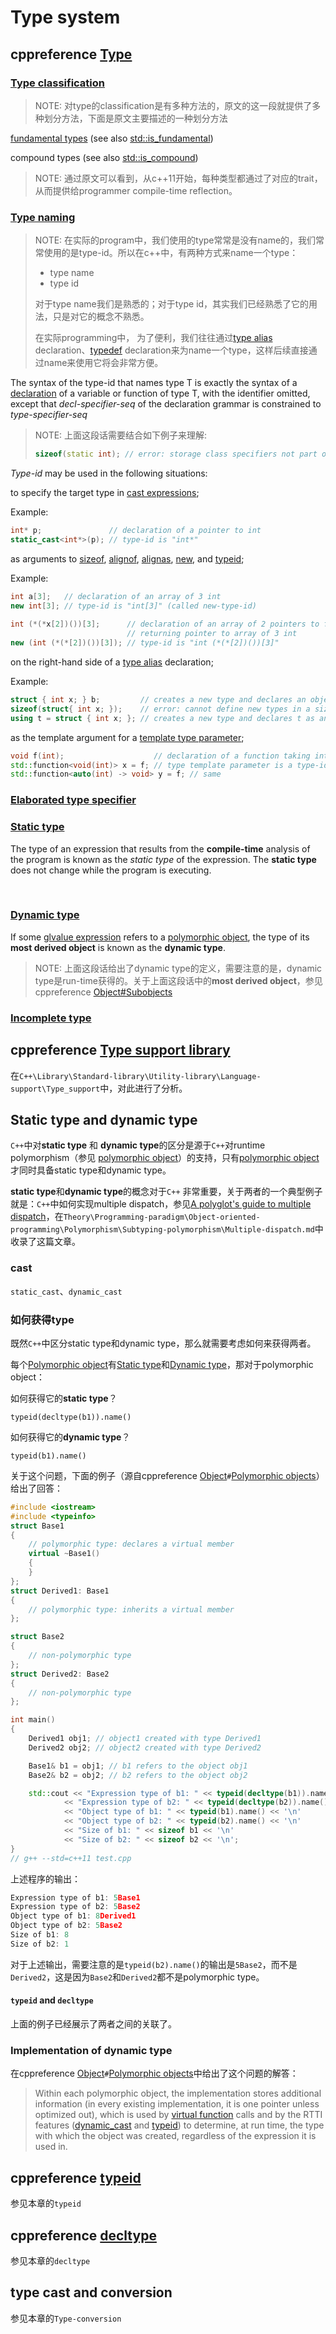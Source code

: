 # Type system



## cppreference [Type](https://en.cppreference.com/w/cpp/language/type)

### [Type classification](https://en.cppreference.com/w/cpp/language/type#Type_classification)

> NOTE: 对type的classification是有多种方法的，原文的这一段就提供了多种划分方法，下面是原文主要描述的一种划分方法

[fundamental types](https://en.cppreference.com/w/cpp/language/types) (see also [std::is_fundamental](https://en.cppreference.com/w/cpp/types/is_fundamental))

compound types (see also [std::is_compound](https://en.cppreference.com/w/cpp/types/is_compound))



> NOTE: 通过原文可以看到，从c++11开始，每种类型都通过了对应的trait，从而提供给programmer compile-time reflection。



### [Type naming](https://en.cppreference.com/w/cpp/language/type#Type_naming)

> NOTE: 在实际的program中，我们使用的type常常是没有name的，我们常常使用的是type-id。所以在c++中，有两种方式来name一个type：
>
> - type name
> - type id
>
> 对于type name我们是熟悉的；对于type id，其实我们已经熟悉了它的用法，只是对它的概念不熟悉。
>
> 在实际programming中， 为了便利，我们往往通过[type alias](type_alias.html) declaration、[typedef](typedef.html) declaration来为name一个type，这样后续直接通过name来使用它将会非常方便。

The syntax of the type-id that names type T is exactly the syntax of a [declaration](declarations.html) of a variable or function of type T, with the identifier omitted, except that *decl-specifier-seq* of the declaration grammar is constrained to *type-specifier-seq*

> NOTE: 上面这段话需要结合如下例子来理解:
>
> ```c++
> sizeof(static int); // error: storage class specifiers not part of type-specifier-seq
> ```
>
> 

*Type-id* may be used in the following situations:

to specify the target type in [cast expressions](expressions.html#Conversions);

Example:

```C++
int* p;               // declaration of a pointer to int
static_cast<int*>(p); // type-id is "int*"
```



as arguments to [sizeof](sizeof.html), [alignof](alignof.html), [alignas](alignas.html), [new](new.html), and [typeid](typeid.html);

Example:

```c++
int a[3];   // declaration of an array of 3 int
new int[3]; // type-id is "int[3]" (called new-type-id)
 
int (*(*x[2])())[3];      // declaration of an array of 2 pointers to functions
                          // returning pointer to array of 3 int
new (int (*(*[2])())[3]); // type-id is "int (*(*[2])())[3]"
```

on the right-hand side of a [type alias](type_alias.html) declaration;

Example:

```c++
struct { int x; } b;         // creates a new type and declares an object b of that type
sizeof(struct{ int x; });    // error: cannot define new types in a sizeof expression
using t = struct { int x; }; // creates a new type and declares t as an alias of that type
```



as the template argument for a [template type parameter](template_parameters.html#Template_type_arguments);

```C++
void f(int);                    // declaration of a function taking int and returning void
std::function<void(int)> x = f; // type template parameter is a type-id "void(int)"
std::function<auto(int) -> void> y = f; // same
```



### [Elaborated type specifier](https://en.cppreference.com/w/cpp/language/type#Elaborated_type_specifier)



### [Static type](https://en.cppreference.com/w/cpp/language/type#Static_type)

The type of an expression that results from the **compile-time** analysis of the program is known as the *static type* of the expression. The **static type** does not change while the program is executing.

​	

### [Dynamic type](https://en.cppreference.com/w/cpp/language/type#Dynamic_type)

If some [glvalue expression](https://en.cppreference.com/w/cpp/language/value_category) refers to a [polymorphic object](https://en.cppreference.com/w/cpp/language/object), the type of its **most derived object** is known as the **dynamic type**.

> NOTE: 上面这段话给出了dynamic type的定义，需要注意的是，dynamic type是run-time获得的。关于上面这段话中的**most derived object**，参见cppreference [Object#Subobjects](https://en.cppreference.com/w/cpp/language/object#Subobjects)



### [Incomplete type](https://en.cppreference.com/w/cpp/language/type#Incomplete_type)



## cppreference [Type support library](https://en.cppreference.com/w/cpp/types)

在`C++\Library\Standard-library\Utility-library\Language-support\Type_support`中，对此进行了分析。



## Static type and dynamic type

`C++`中对**static type** 和 **dynamic type**的区分是源于`C++`对runtime polymorphism（参见 [polymorphic object](https://en.cppreference.com/w/cpp/language/object)）的支持，只有[polymorphic object](https://en.cppreference.com/w/cpp/language/object)才同时具备static type和dynamic type。

**static type**和**dynamic type**的概念对于`C++` 非常重要，关于两者的一个典型例子就是：`C++`中如何实现multiple dispatch，参见[A polyglot's guide to multiple dispatch](https://eli.thegreenplace.net/2016/a-polyglots-guide-to-multiple-dispatch/)，在`Theory\Programming-paradigm\Object-oriented-programming\Polymorphism\Subtyping-polymorphism\Multiple-dispatch.md`中收录了这篇文章。

### cast

`static_cast`、`dynamic_cast`

### 如何获得type 

既然`C++`中区分static type和dynamic type，那么就需要考虑如何来获得两者。

每个[Polymorphic object](https://en.cppreference.com/w/cpp/language/object#Polymorphic_objects)有[Static type](https://en.cppreference.com/w/cpp/language/type#Static_type)和[Dynamic type](https://en.cppreference.com/w/cpp/language/type#Dynamic_type)，那对于polymorphic object：

如何获得它的**static type**？

`typeid(decltype(b1)).name()`

如何获得它的**dynamic type**？

`typeid(b1).name()`

关于这个问题，下面的例子（源自cppreference [Object](https://en.cppreference.com/w/cpp/language/object)`#`[Polymorphic objects](https://en.cppreference.com/w/cpp/language/object#Polymorphic_objects)）给出了回答：



```C++
#include <iostream>
#include <typeinfo>
struct Base1
{
	// polymorphic type: declares a virtual member
	virtual ~Base1()
	{
	}
};
struct Derived1: Base1
{
	// polymorphic type: inherits a virtual member
};

struct Base2
{
	// non-polymorphic type
};
struct Derived2: Base2
{
	// non-polymorphic type
};

int main()
{
	Derived1 obj1; // object1 created with type Derived1
	Derived2 obj2; // object2 created with type Derived2

	Base1& b1 = obj1; // b1 refers to the object obj1
	Base2& b2 = obj2; // b2 refers to the object obj2

	std::cout << "Expression type of b1: " << typeid(decltype(b1)).name() << '\n'
			<< "Expression type of b2: " << typeid(decltype(b2)).name() << '\n'
			<< "Object type of b1: " << typeid(b1).name() << '\n'
			<< "Object type of b2: " << typeid(b2).name() << '\n'
			<< "Size of b1: " << sizeof b1 << '\n'
			<< "Size of b2: " << sizeof b2 << '\n';
}
// g++ --std=c++11 test.cpp
```

上述程序的输出：

 ```c++
 Expression type of b1: 5Base1
 Expression type of b2: 5Base2
 Object type of b1: 8Derived1
 Object type of b2: 5Base2
 Size of b1: 8
 Size of b2: 1
 ```

对于上述输出，需要注意的是`typeid(b2).name()`的输出是`5Base2`，而不是`Derived2`，这是因为`Base2`和`Derived2`都不是polymorphic type。



#### `typeid` and `decltype`

上面的例子已经展示了两者之间的关联了。



### Implementation of dynamic type

在cppreference [Object](https://en.cppreference.com/w/cpp/language/object)`#`[Polymorphic objects](https://en.cppreference.com/w/cpp/language/object#Polymorphic_objects)中给出了这个问题的解答：

> Within each polymorphic object, the implementation stores additional information (in every existing implementation, it is one pointer unless optimized out), which is used by [virtual function](https://en.cppreference.com/w/cpp/language/virtual) calls and by the RTTI features ([dynamic_cast](https://en.cppreference.com/w/cpp/language/dynamic_cast) and [typeid](https://en.cppreference.com/w/cpp/language/typeid)) to determine, at run time, the type with which the object was created, regardless of the expression it is used in.







## cppreference [typeid](https://en.cppreference.com/w/cpp/language/typeid)

参见本章的`typeid`

## cppreference [decltype](https://en.cppreference.com/w/cpp/language/decltype) 

参见本章的`decltype`

## type cast and conversion

参见本章的`Type-conversion`


